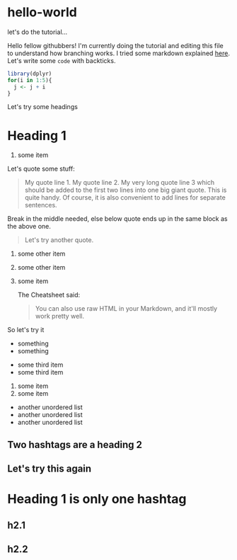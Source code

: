 # hello-world
let's do the tutorial...

Hello fellow githubbers!
I'm currently doing the tutorial and editing this file to understand how branching works.
I tried some markdown explained [here](https://github.com/adam-p/markdown-here/wiki/Markdown-Cheatsheet).
Let's write some `code` with backticks. 

```r
library(dplyr)
for(i in 1:5){
  j <- j + i
}
```


Let's try some headings

# Heading 1
1. some item

  Let's quote some stuff:
  > My quote line 1.
  > My quote line 2.
  > My very long quote line 3 which should be added to the first two lines into one big giant quote. This is quite handy.
  > Of course, it is also convenient to add lines for separate sentences.

  Break in the middle needed, else below quote ends up in the same block as the above one.

  > Let's try another quote.

  1. some other item
  1. some other item
  
1. some item

   The Cheatsheet said:
   > You can also use raw HTML in your Markdown, and it'll mostly work pretty well.

  So let's try it
  <ul>
  <li> something </li>
  <li> something </li>
  </ul>

  * some third item
  * some third item
  
1. some item
1. some item

* another unordered list
* another unordered list
* another unordered list


## Two hashtags are a heading 2
## Let's try this again
# Heading 1 is only one hashtag
## h2.1
## h2.2


